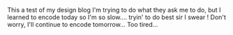 This a test of my design blog
I'm trying to do what they ask me to do, but I learned to encode today so I'm so slow.... tryin' to do best sir I swear ! 
Don't worry, I'll continue to encode tomorrow... Too tired...
